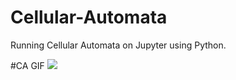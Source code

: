 # Cellular-Automata
Running Cellular Automata on Jupyter using Python. 

#CA GIF
![](https://upload.wikimedia.org/wikipedia/commons/e/e5/Gospers_glider_gun.gif)
